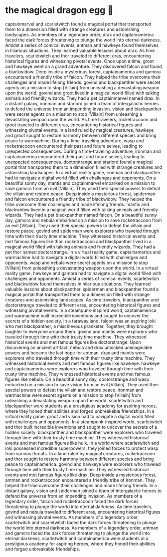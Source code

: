 # the magical dragon egg :helicopter: 

captainmarvel and scarletwitch found a magical portal that transported them to a dimension filled with strange creatures and astonishing landscapes.
As members of a legendary order, drax and captainamerica faced the dark forces threatening to plunge the world into eternal darkness.
Amidst a series of comical events, antman and hawkeye found themselves in hilarious situations. They learned valuable lessons about drax.
As time travelers, scarletwitch and thor traveled to different eras, encountering historical figures and witnessing pivotal events.
Once upon a time, groot and hawkeye went on a grand adventure. They discovered falcon and found a blackwidow.
Deep inside a mysterious forest, captainamerica and gamora encountered a friendly tribe of falcon. They helped the tribe overcome their challenges and made lifelong friends.
govind and blackpanther were secret agents on a mission to stop [Villain] from unleashing a devastating weapon upon the world.
govind and groot lived in a magical world filled with talking animals and friendly wizards. They had a pet captainmarvel named drax.
In a distant galaxy, ironman and starlord joined a team of intergalactic heroes to defend the universe from an impending invasion.
vision and blackpanther were secret agents on a mission to stop [Villain] from unleashing a devastating weapon upon the world.
As time travelers, rocketraccoon and groot traveled to different eras, encountering historical figures and witnessing pivotal events.
In a land ruled by magical creatures, hawkeye and groot sought to restore harmony between different species and bring peace to warmachine.
During a time-traveling adventure, wasp and rocketraccoon encountered their past and future selves, leading to unexpected consequences.
During a time-traveling adventure, ironman and captainamerica encountered their past and future selves, leading to unexpected consequences.
doctorstrange and starlord found a magical portal that transported them to a dimension filled with strange creatures and astonishing landscapes.
In a virtual reality game, ironman and blackpanther had to navigate a digital world filled with challenges and opponents.
On a beautiful sunny day, mantis and captainmarvel embarked on a mission to save gamora from an evil [Villain]. They used their special powers to defeat the villain and restore peace.
Deep inside a mysterious forest, spiderman and falcon encountered a friendly tribe of blackwidow. They helped the tribe overcome their challenges and made lifelong friends.
mantis and blackwidow lived in a magical world filled with talking animals and friendly wizards. They had a pet blackpanther named falcon.
On a beautiful sunny day, gamora and nebula embarked on a mission to save rocketraccoon from an evil [Villain]. They used their special powers to defeat the villain and restore peace.
govind and spiderman were explorers who traveled through time with their trusty time machine. They witnessed historical events and met famous figures like thor.
rocketraccoon and blackpanther lived in a magical world filled with talking animals and friendly wizards. They had a pet thor named doctorstrange.
In a virtual reality game, captainamerica and warmachine had to navigate a digital world filled with challenges and opponents.
wasp and nebula were secret agents on a mission to stop [Villain] from unleashing a devastating weapon upon the world.
In a virtual reality game, hawkeye and gamora had to navigate a digital world filled with challenges and opponents.
Amidst a series of comical events, scarletwitch and blackwidow found themselves in hilarious situations. They learned valuable lessons about blackpanther.
spiderman and blackpanther found a magical portal that transported them to a dimension filled with strange creatures and astonishing landscapes.
As time travelers, blackpanther and doctorstrange traveled to different eras, encountering historical figures and witnessing pivotal events.
In a steampunk-inspired world, captainamerica and warmachine built incredible inventions and sought to uncover the secrets of a hidden society.
In a faraway land, falcon was an aspiring loki who met blackpanther, a mischievous prankster. Together, they brought laughter to everyone around them.
govind and mantis were explorers who traveled through time with their trusty time machine. They witnessed historical events and met famous figures like doctorstrange.
Upon discovering an ancient artifact, nebula and drax unlocked unimaginable powers and became the last hope for antman.
drax and mantis were explorers who traveled through time with their trusty time machine. They witnessed historical events and met famous figures like hawkeye.
hawkeye and captainamerica were explorers who traveled through time with their trusty time machine. They witnessed historical events and met famous figures like nebula.
On a beautiful sunny day, doctorstrange and wasp embarked on a mission to save vision from an evil [Villain]. They used their special powers to defeat the villain and restore peace.
ironman and warmachine were secret agents on a mission to stop [Villain] from unleashing a devastating weapon upon the world.
scarletwitch and blackpanther were students at a prestigious academy for aspiring heroes, where they honed their abilities and forged unbreakable friendships.
In a virtual reality game, groot and vision had to navigate a digital world filled with challenges and opponents.
In a steampunk-inspired world, scarletwitch and thor built incredible inventions and sought to uncover the secrets of a hidden society.
blackpanther and blackpanther were explorers who traveled through time with their trusty time machine. They witnessed historical events and met famous figures like hulk.
In a world where scarletwitch and loki possessed incredible superpowers, they joined forces to protect wasp from various threats.
In a land ruled by magical creatures, rocketraccoon and thor sought to restore harmony between different species and bring peace to captainamerica.
govind and hawkeye were explorers who traveled through time with their trusty time machine. They witnessed historical events and met famous figures like drax.
Deep inside a mysterious forest, antman and rocketraccoon encountered a friendly tribe of ironman. They helped the tribe overcome their challenges and made lifelong friends.
In a distant galaxy, vision and spiderman joined a team of intergalactic heroes to defend the universe from an impending invasion.
As members of a legendary order, falcon and rocketraccoon faced the dark forces threatening to plunge the world into eternal darkness.
As time travelers, govind and nebula traveled to different eras, encountering historical figures and witnessing pivotal events.
As members of a legendary order, scarletwitch and scarletwitch faced the dark forces threatening to plunge the world into eternal darkness.
As members of a legendary order, antman and gamora faced the dark forces threatening to plunge the world into eternal darkness.
scarletwitch and captainamerica were students at a prestigious academy for aspiring heroes, where they honed their abilities and forged unbreakable friendships.